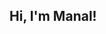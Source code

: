 ## Hi, I'm Manal! 

<!--
**manalfaisal/manalfaisal** is a ✨ _special_ ✨ repository because its `README.md` (this file) appears on your GitHub profile.
I am a first year Computer Science major at the University of San Francisco.
Here are some ideas to get you started:

- 🔭 I’m currently working on ...
- 🌱 I’m currently learning ...
- 👯 I’m looking to collaborate on ...
- 🤔 I’m looking for help with ...
- 💬 Ask me about ...
- 📫 How to reach me: ...
- 😄 Pronouns: ...
- ⚡ Fun fact: ...
-->
